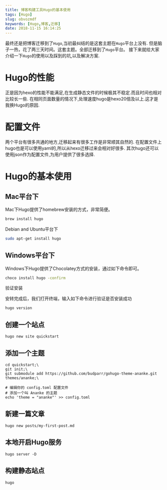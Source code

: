 ```yaml
---
title: 博客构建工具Hugo的基本使用
tags: [Hugo]
slug: obvozmdf
keywords: [Hugo,博客,迁移]
date: 2018-11-15 16:14:25
---
```


最终还是把博客迁移到了`Hugo`,当初最纠结的是这套主题在`Hugo`平台上没有.
但是脑子一热，花了两三天时间。这套主题。全部迁移到了`Hugo`平台。
接下来就给大家介绍一下`Hugo`的使用以及踩到的坑,以及解决方案.

# Hugo的性能
正是因为hexo的性能不能满足,在生成静态文件的时候极其不稳定.而且时间也相对比较长一些.
在相同页面数量的情况下,处理速度hugo是hexo20倍及以上.这才是我换Hugo的原因.

# 配置文件
两个平台有很多共通的地方,迁移起来有很多工作是非常顺其自然的.
在配置文件上hugo也是可以使用yaml的,所以从hexo迁移过来会相对好很多.
其次hugo还可以使用json作为配置文件,为用户提供了很多选择.

# Hugo的基本使用

## Mac平台下
Mac下Hugo提供了homebrew安装的方式，非常简便。

```bash
brew install hugo
```
Debian and Ubuntu平台下

```bash
sudo apt-get install hugo
```

## Windows平台下
Windows下Hugo提供了Chocolatey方式的安装，通过如下命令即可。

```bash
choco install hugo -confirm
```

验证安装

安转完成后，我们打开终端，输入如下命令进行验证是否安装成功
```
hugo version
```


## 创建一个站点
```
hugo new site quickstart
```

## 添加一个主题
```
cd quickstart;\
git init;\
git submodule add https://github.com/budparr/gohugo-theme-ananke.git themes/ananke;\

# 编辑你的 config.toml 配置文件
# 添加一个叫 Ananke 的主题
echo 'theme = "ananke"' >> config.toml
```

## 新建一篇文章

```
hugo new posts/my-first-post.md
```

## 本地开启Hugo服务
```
hugo server -D
```

## 构建静态站点
```
hugo
```